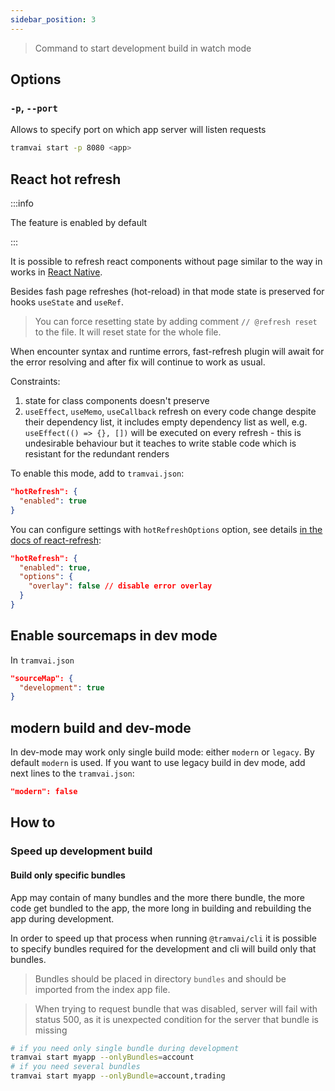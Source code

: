 ```yaml
---
sidebar_position: 3
---
```


> Command to start development build in watch mode

## Options

### `-p`, `--port`

Allows to specify port on which app server will listen requests

```sh
tramvai start -p 8080 <app>
```

## React hot refresh

:::info

The feature is enabled by default

:::

It is possible to refresh react components without page similar to the way in works in [React Native](https://reactnative.dev/docs/fast-refresh).

Besides fash page refreshes (hot-reload) in that mode state is preserved for hooks `useState` and `useRef`.

> You can force resetting state by adding comment `// @refresh reset` to the file. It will reset state for the whole file.

When encounter syntax and runtime errors, fast-refresh plugin will await for the error resolving and after fix will continue to work as usual.

Constraints:

1. state for class components doesn't preserve
2. `useEffect`, `useMemo`, `useCallback` refresh on every code change despite their dependency list, it includes empty dependency list as well, e.g. `useEffect(() => {}, [])` will be executed on every refresh - this is undesirable behaviour but it teaches to write stable code which is resistant for the redundant renders

To enable this mode, add to `tramvai.json`:

```json
"hotRefresh": {
  "enabled": true
}
```

You can configure settings with `hotRefreshOptions` option, see details [in the docs of react-refresh](https://github.com/pmmmwh/react-refresh-webpack-plugin#options):

```json
"hotRefresh": {
  "enabled": true,
  "options": {
    "overlay": false // disable error overlay
  }
}
```

## Enable sourcemaps in dev mode

In `tramvai.json`

```json
"sourceMap": {
  "development": true
}
```

## modern build and dev-mode

In dev-mode may work only single build mode: either `modern` or `legacy`. By default `modern` is used. If you want to use legacy build in dev mode, add next lines to the `tramvai.json`:

```json
"modern": false
```

## How to

### Speed up development build

#### Build only specific bundles

App may contain of many bundles and the more there bundle, the more code get bundled to the app, the more long in building and rebuilding the app during development.

In order to speed up that process when running `@tramvai/cli` it is possible to specify bundles required for the development and cli will build only that bundles.

> Bundles should be placed in directory `bundles` and should be imported from the index app file.

> When trying to request bundle that was disabled, server will fail with status 500, as it is unexpected condition for the server that bundle is missing

```sh
# if you need only single bundle during development
tramvai start myapp --onlyBundles=account
# if you need several bundles
tramvai start myapp --onlyBundle=account,trading
```
